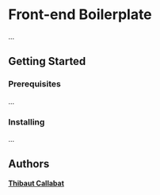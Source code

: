 # Front-end Boilerplate

...

## Getting Started

### Prerequisites

...

### Installing

...

## Authors

[**Thibaut Callabat**](https://github.com/tcallabat)
